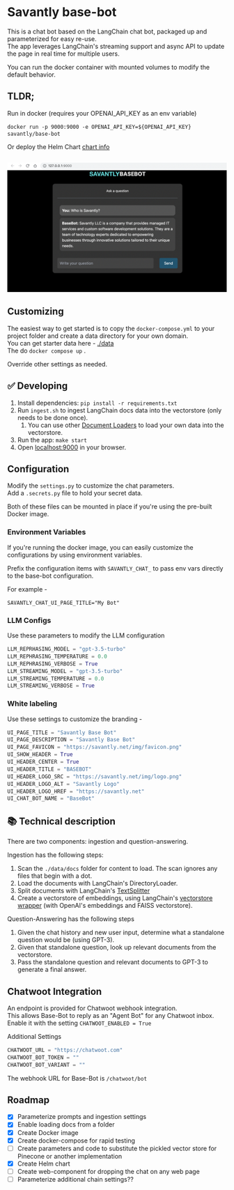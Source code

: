 # Savantly base-bot

This is a chat bot based on the LangChain chat bot, packaged up and parameterized for easy re-use.  
The app leverages LangChain's streaming support and async API to update the page in real time for multiple users.  

You can run the docker container with mounted volumes to modify the default behavior.   

## TLDR;
Run in docker (requires your OPENAI_API_KEY as an env variable)  
```shell
docker run -p 9000:9000 -e OPENAI_API_KEY=${OPENAI_API_KEY} savantly/base-bot
```

Or deploy the Helm Chart [chart info](./helm/base-bot/)
```shell

```

![screenshot](./docs/screenshot.png)

## Customizing
The easiest way to get started is to copy the `docker-compose.yml` to your project folder and create a data directory for your own domain.  
You can get starter data here - [./data](./data)  
The do `docker compose up` .

Override other settings as needed.  

## ✅ Developing
1. Install dependencies: `pip install -r requirements.txt`
1. Run `ingest.sh` to ingest LangChain docs data into the vectorstore (only needs to be done once).
   1. You can use other [Document Loaders](https://langchain.readthedocs.io/en/latest/modules/document_loaders.html) to load your own data into the vectorstore.
1. Run the app: `make start`
1. Open [localhost:9000](http://localhost:9000) in your browser.


## Configuration 
Modify the `settings.py` to customize the chat parameters.  
Add a `.secrets.py` file to hold your secret data.  

Both of these files can be mounted in place if you're using the pre-built Docker image.  

### Environment Variables
If you're running the docker image, you can easily customize the configurations by using environment variables.  

Prefix the configuration items with `SAVANTLY_CHAT_` to pass env vars directly to the base-bot configuration.  

For example - 

```shell
SAVANTLY_CHAT_UI_PAGE_TITLE="My Bot"
```

### LLM Configs
Use these parameters to modify the LLM configuration  

```python
LLM_REPRHASING_MODEL = "gpt-3.5-turbo"
LLM_REPHRASING_TEMPERATURE = 0.0
LLM_REPHRASING_VERBOSE = True
LLM_STREAMING_MODEL = "gpt-3.5-turbo"
LLM_STREAMING_TEMPERATURE = 0.0
LLM_STREAMING_VERBOSE = True
```

### White labeling 
Use these settings to customize the branding -  

```python
UI_PAGE_TITLE = "Savantly Base Bot"
UI_PAGE_DESCRIPTION = "Savantly Base Bot"
UI_PAGE_FAVICON = "https://savantly.net/img/favicon.png"
UI_SHOW_HEADER = True
UI_HEADER_CENTER = True
UI_HEADER_TITLE = "BASEBOT"
UI_HEADER_LOGO_SRC = "https://savantly.net/img/logo.png"
UI_HEADER_LOGO_ALT = "Savantly Logo"
UI_HEADER_LOGO_HREF = "https://savantly.net"
UI_CHAT_BOT_NAME = "BaseBot"
```


## 📚 Technical description

There are two components: ingestion and question-answering.

Ingestion has the following steps:

1. Scan the `./data/docs` folder for content to load. The scan ignores any files that begin with a dot.  
2. Load the documents with LangChain's DirectoryLoader.  
3. Split documents with LangChain's [TextSplitter](https://langchain.readthedocs.io/en/latest/reference/modules/text_splitter.html)
4. Create a vectorstore of embeddings, using LangChain's [vectorstore wrapper](https://python.langchain.com/en/latest/modules/indexes/vectorstores.html) (with OpenAI's embeddings and FAISS vectorstore).

Question-Answering has the following steps

1. Given the chat history and new user input, determine what a standalone question would be (using GPT-3).
2. Given that standalone question, look up relevant documents from the vectorstore.
3. Pass the standalone question and relevant documents to GPT-3 to generate a final answer.


## Chatwoot Integration

An endpoint is provided for Chatwoot webhook integration.  
This allows Base-Bot to reply as an "Agent Bot" for any Chatwoot inbox.  
Enable it with the setting `CHATWOOT_ENABLED = True`  

Additional Settings  
```python
CHATWOOT_URL = "https://chatwoot.com"
CHATWOOT_BOT_TOKEN = ""
CHATWOOT_BOT_VARIANT = ""
```

The webhook URL for Base-Bot is `/chatwoot/bot`


## Roadmap

- [x] Parameterize prompts and ingestion settings
- [x] Enable loading docs from a folder
- [x] Create Docker image
- [x] Create docker-compose for rapid testing
- [ ] Create parameters and code to substitute the pickled vector store for Pinecone or another implementation
- [x] Create Helm chart
- [ ] Create web-component for dropping the chat on any web page 
- [ ] Parameterize additional chain settings??
